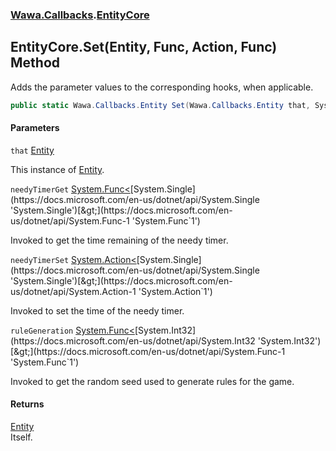 ### [Wawa.Callbacks](Wawa.Callbacks.md 'Wawa.Callbacks').[EntityCore](EntityCore.md 'Wawa.Callbacks.EntityCore')

## EntityCore.Set(Entity, Func<float>, Action<float>, Func<int>) Method

Adds the parameter values to the corresponding hooks, when applicable.

```csharp
public static Wawa.Callbacks.Entity Set(Wawa.Callbacks.Entity that, System.Func<float> needyTimerGet=null, System.Action<float> needyTimerSet=null, System.Func<int> ruleGeneration=null);
```
#### Parameters

<a name='Wawa.Callbacks.EntityCore.Set(Wawa.Callbacks.Entity,System.Func_float_,System.Action_float_,System.Func_int_).that'></a>

`that` [Entity](Entity.md 'Wawa.Callbacks.Entity')

This instance of [Entity](Entity.md 'Wawa.Callbacks.Entity').

<a name='Wawa.Callbacks.EntityCore.Set(Wawa.Callbacks.Entity,System.Func_float_,System.Action_float_,System.Func_int_).needyTimerGet'></a>

`needyTimerGet` [System.Func&lt;](https://docs.microsoft.com/en-us/dotnet/api/System.Func-1 'System.Func`1')[System.Single](https://docs.microsoft.com/en-us/dotnet/api/System.Single 'System.Single')[&gt;](https://docs.microsoft.com/en-us/dotnet/api/System.Func-1 'System.Func`1')

Invoked to get the time remaining of the needy timer.

<a name='Wawa.Callbacks.EntityCore.Set(Wawa.Callbacks.Entity,System.Func_float_,System.Action_float_,System.Func_int_).needyTimerSet'></a>

`needyTimerSet` [System.Action&lt;](https://docs.microsoft.com/en-us/dotnet/api/System.Action-1 'System.Action`1')[System.Single](https://docs.microsoft.com/en-us/dotnet/api/System.Single 'System.Single')[&gt;](https://docs.microsoft.com/en-us/dotnet/api/System.Action-1 'System.Action`1')

Invoked to set the time of the needy timer.

<a name='Wawa.Callbacks.EntityCore.Set(Wawa.Callbacks.Entity,System.Func_float_,System.Action_float_,System.Func_int_).ruleGeneration'></a>

`ruleGeneration` [System.Func&lt;](https://docs.microsoft.com/en-us/dotnet/api/System.Func-1 'System.Func`1')[System.Int32](https://docs.microsoft.com/en-us/dotnet/api/System.Int32 'System.Int32')[&gt;](https://docs.microsoft.com/en-us/dotnet/api/System.Func-1 'System.Func`1')

Invoked to get the random seed used to generate rules for the game.

#### Returns
[Entity](Entity.md 'Wawa.Callbacks.Entity')  
Itself.